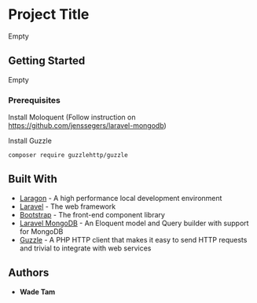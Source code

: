 # Project Title

Empty

## Getting Started

Empty

### Prerequisites

Install Moloquent (Follow instruction on https://github.com/jenssegers/laravel-mongodb)

Install Guzzle

```
composer require guzzlehttp/guzzle
```

## Built With

* [Laragon](https://laragon.org/) - A high performance local development environment
* [Laravel](https://laravel.com/) - The web framework
* [Bootstrap](http://getbootstrap.com/) - The front-end component library
* [Laravel MongoDB](https://github.com/jenssegers/laravel-mongodb) - An Eloquent model and Query builder with support for MongoDB
* [Guzzle](https://github.com/guzzle/guzzle) - A PHP HTTP client that makes it easy to send HTTP requests and trivial to integrate with web services

## Authors

* **Wade Tam**
